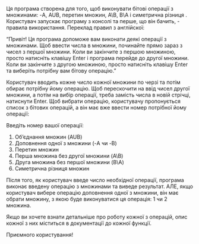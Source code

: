 Ця програма створена для того, щоб виконувати бітові операції з множинами: 
 -A, AUB, перетин множин, A\B, B\A і симетрична різниця . Користувач запускає програму з консолі та перше, що він бачить, - правила використання. Переклад правил з англійскої:

“Привіт! Ця програма допоможе вам виконати деякі операції з множинами. Щоб ввести числа в множини, починайте прямо зараз з чисел з першої множини. Коли ви закінчите з першою множиною, просто натисніть клавішу Enter і програма перейде до другої множини. Коли ви закінчите з другою множиною, просто натисніть клавішу Enter та виберіть потрібну вам бітову операцію.”

Користувач вводить кожне число кожної множини по черзі та потім обирає потрібну йому операцію. Щоб перескочити на ввід чисел другої множини, а потім на вибір операції, треба замість числа в новій стрічці, натиснути Enter. Щоб вибрати операцію, користувачу пропонується список з бітових операцій, а він має вже ввести номер потрібної йому операції:

Введіть номер вашої операції:
1. Об’єднання множин (AUB)
2. Доповнення одної з множини (-A чи -B)
3. Перетин множин
4. Перша множина без другої множини (A\B)
5. Друга множина без першої множини (B\A)
6. Симетрична різниця множин

Після того, як користувач введе число необхідної операції, програма виконає введену операцію з множинами та виведе результат. АЛЕ, якщо користувач вибере операцію доповнення одної з множини, він має обрати множину, з якою буде виконуватися ця операція: 1 чи 2 множина.

Якщо ви хочете взнати детальніше про роботу кожної з операцій, опис кожної з них міститься в документації до кожної функції.

Приємного користування!
